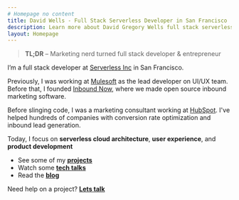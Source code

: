 ```yaml
---
# Homepage no content
title: David Wells - Full Stack Serverless Developer in San Francisco
description: Learn more about David Gregory Wells full stack serverless developer
layout: Homepage
---
```


> **TL;DR** – Marketing nerd turned full stack developer & entrepreneur

I’m a full stack developer at [Serverless Inc](http://serverless.com) in San Francisco.

Previously, I was working at [Mulesoft](http://www.mulesoft.com) as the lead developer on UI/UX team. Before that, I founded [Inbound Now](http://www.inboundnow.com), where we made open source inbound marketing software.

Before slinging code, I was a marketing consultant working at [HubSpot](http://www.hubspot.com). I've helped hundreds of companies with conversion rate optimization and inbound lead generation.

Today, I focus on **serverless cloud architecture**, **user experience**, and **product development**

* See some of my [**projects**](/work)
* Watch some [**tech talks**](/talks)
* Read the [**blog**](/blog)

Need help on a project? **[Lets talk](/contact)**
